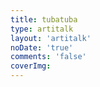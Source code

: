 ```yaml
---
title: tubatuba
type: artitalk
layout: 'artitalk'
noDate: 'true'
comments: 'false'
coverImg: 
---
```


<head>
  <script src="https://libs.baidu.com/jquery/2.0.0/jquery.min.js"></script>
</head>
  <body>
	 <script type="text/javascript" src="https://unpkg.com/artitalk"></script>
		<div id="artitalk_main"></div>
			  		<script>
					new Artitalk({
					serverURL: 'https://server.psywhl.top',
					appId:  'rjrwUkBe3PSg3IenWp8yViyx-MdYXbMMI',
					appKey: 'QSPYXHORLf4dD58wweg27EEL',
					pageSize: '5',//每页显示说说的数量
					shuoPla: 'tubatuba~',
					avatarPla: 'abaaba',
					motion: 1,
					color1: '',
					color2: '',
					color3: '',
					atEmoji: {
					},
				})
			  </script>
			  <div id="artitalk_main"></div>
              <script type="text/javascript" src="https://unpkg.com/artitalk"></script>
 </body>
